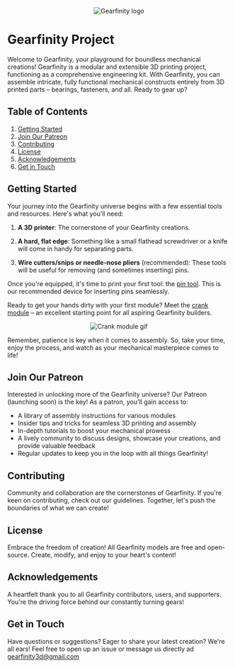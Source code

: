 <p align="center">
  <img src="https://github.com/gearfinity/gearfinity/assets/139299901/2c0567ad-f31d-4f41-975c-5792fb7ff2a5" alt="Gearfinity logo"/>
</p>

# Gearfinity Project

Welcome to Gearfinity, your playground for boundless mechanical creations! Gearfinity is a modular and extensible 3D printing project, functioning as a comprehensive engineering kit. With Gearfinity, you can assemble intricate, fully functional mechanical constructs entirely from 3D printed parts – bearings, fasteners, and all. Ready to gear up?

## Table of Contents

1. [Getting Started](#getting-started)
2. [Join Our Patreon](#join-our-patreon)
3. [Contributing](#contributing)
4. [License](#license)
5. [Acknowledgements](#acknowledgements)
6. [Get in Touch](#get-in-touch)

## Getting Started

Your journey into the Gearfinity universe begins with a few essential tools and resources. Here's what you'll need:

1. **A 3D printer**: The cornerstone of your Gearfinity creations.

2. **A hard, flat edge**: Something like a small flathead screwdriver or a knife will come in handy for separating parts.

3. **Wire cutters/snips or needle-nose pliers** (recommended): These tools will be useful for removing (and sometimes inserting) pins.

Once you're equipped, it's time to print your first tool: the [pin tool](LINK_TO_PIN_TOOL). This is our recommended device for inserting pins seamlessly.

Ready to get your hands dirty with your first module? Meet the [crank module](LINK_TO_CRANK_MODULE) – an excellent starting point for all aspiring Gearfinity builders.

<p align="center">
  <img src="https://github.com/gearfinity/gearfinity/assets/139299901/78d22eb4-a354-4f2e-80f3-b568463db80d" alt="Crank module gif"/>
</p>

Remember, patience is key when it comes to assembly. So, take your time, enjoy the process, and watch as your mechanical masterpiece comes to life!


## Join Our Patreon

Interested in unlocking more of the Gearfinity universe? Our Patreon (launching soon) is the key! As a patron, you'll gain access to:

- A library of assembly instructions for various modules
- Insider tips and tricks for seamless 3D printing and assembly
- In-depth tutorials to boost your mechanical prowess
- A lively community to discuss designs, showcase your creations, and provide valuable feedback
- Regular updates to keep you in the loop with all things Gearfinity!

## Contributing

Community and collaboration are the cornerstones of Gearfinity. If you're keen on contributing, check out our guidelines. Together, let's push the boundaries of what we can create!

## License

Embrace the freedom of creation! All Gearfinity models are free and open-source. Create, modify, and enjoy to your heart's content!

## Acknowledgements

A heartfelt thank you to all Gearfinity contributors, users, and supporters. You're the driving force behind our constantly turning gears!

## Get in Touch

Have questions or suggestions? Eager to share your latest creation? We're all ears! Feel free to open up an issue or message us directly ad gearfinity3d@gmail.com
